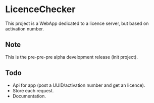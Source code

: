 LicenceChecker
==============

This project is a WebApp dedicated to a licence server, but based on activation number.

Note
----

This is the pre-pre-pre alpha development release (init project).


Todo
----

* Api for app (post a UUID/activation number and get an licence).
* Store each request.
* Documentation.
